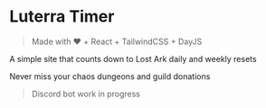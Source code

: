 # Luterra Timer

> Made with ❤️ + React + TailwindCSS + DayJS

A simple site that counts down to Lost Ark daily and weekly resets

Never miss your chaos dungeons and guild donations

> Discord bot work in progress
